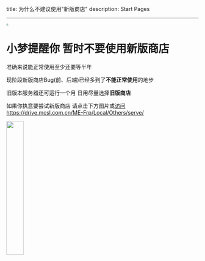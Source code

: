 title: 为什么不建议使用"新版商店"
description: Start Pages

---

<img src="https://pic2.ziyuan.wang/user/tanxifei/2025/04/232104nGd80pxdeHo9xmyc_579c0422c050d.png" style="zoom:33%;" />

# 小梦提醒你 暂时不要使用新版商店

准确来说能正常使用至少还要等半年

现阶段新版商店Bug(前、后端)已经多到了**不能正常使用**的地步

旧版本服务器还可运行一个月 日用尽量选择**旧版商店**

如果你执意要尝试新版商店 请点击下方图片或[访问https://drive.mcsl.com.cn/ME-Frp/Local/Others/serve/](https://drive.mcsl.com.cn/ME-Frp/Local/Others/serve/moye.sine.market.SineMarket.apk)

<a href="https://drive.mcsl.com.cn/ME-Frp/Local/Others/serve/moye.sine.market.SineMarket.apk">
     <img src="https://pic2.ziyuan.wang/user/tanxifei/2025/04/CH0157_spr_01_0.6289665077209632~2 _1__c2f6f08d24b12.png" width="30%" />
</a>
